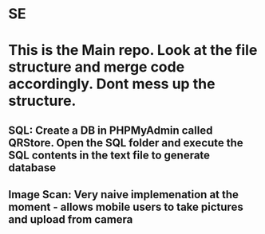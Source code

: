 # SE
# This is the Main repo. Look at the file structure and merge code accordingly. Dont mess up the structure.
## SQL:  Create a DB in PHPMyAdmin called QRStore. Open the SQL folder and execute the SQL contents in the text file to generate database

## Image Scan: Very naive implemenation at the moment - allows mobile users to take pictures and upload from camera
